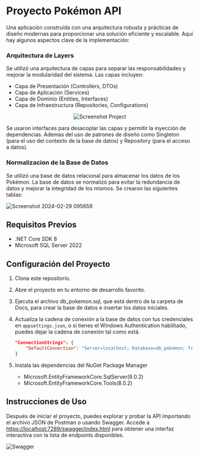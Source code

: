 # Proyecto Pokémon API

Una aplicación construida con una arquitectura robusta y prácticas de diseño modernas para proporcionar una solución eficiente y escalable. Aquí hay algunos aspectos clave de la implementación:
### Arquitectura de Layers
Se utilizó una arquitectura de capas para separar las responsabilidades y mejorar la modularidad del sistema. Las capas incluyen:
- Capa de Presentación (Controllers, DTOs)
- Capa de Aplicación (Services)
- Capa de Dominio (Entities, Interfaces)
- Capa de Infraestructura (Repositories, Configurations)

<div align="center">
    <img src="https://github.com/Ausubel/pokemon-api/assets/97548645/7b9a3890-c662-4e56-8b04-fe99413ad75b" alt="Screenshot Project">
</div>

Se usaron interfaces para desacoplar las capas y permitir la inyección de dependencias. Ademas del uso de patrones de diseño como Singleton (para el uso del contexto de la base de datos) y Repository (para el acceso a datos).

### Normalizacion de la Base de Datos
Se utilizó una base de datos relacional para almacenar los datos de los Pokémon. La base de datos se normalizó para evitar la redundancia de datos y mejorar la integridad de los mismos. Se crearon las siguientes tablas:

![Screenshot 2024-02-29 095659](https://github.com/Ausubel/pokemon-api/assets/97548645/90cd9db2-9981-4da1-9841-53fd8ad58d24)

## Requisitos Previos

- .NET Core SDK 8
- Microsoft SQL Server 2022

## Configuración del Proyecto

1. Clona este repositorio.
2. Abre el proyecto en tu entorno de desarrollo favorito.
3. Ejecuta el archivo db_pokemon.sql, que está dentro de la carpeta de Docs, para crear la base de datos e insertar los datos iniciales.
3. Actualiza la cadena de conexión a la base de datos con tus credenciales en `appsettings.json`, o si tienes el Windows Authentication habilitado, puedes dejar la cadena de conexión tal como está.
    ```json
    "ConnectionStrings": {
        "DefaultConnection": "Server=localhost; Database=db_pokemon; Trusted_Connection=True; TrustServerCertificate=True;"
    }
    ```

5. Instala las dependencias del NuGet Package Manager
    - Microsoft.EntityFrameworkCore.SqlServer(8.0.2)
    - Microsoft.EntityFrameworkCore.Tools(8.0.2)

## Instrucciones de Uso

Después de iniciar el proyecto, puedes explorar y probar la API importando el archivo JSON de Postman o usando Swagger. Accede a [https://localhost:7289/swagger/index.html](http://localhost:7289/swagger/index.html) para obtener una interfaz interactiva con la lista de endpoints disponibles.

![Swagger](https://github.com/Ausubel/pokemon-api/assets/97548645/09e34a70-4460-4a49-928a-56915d310fbd)
